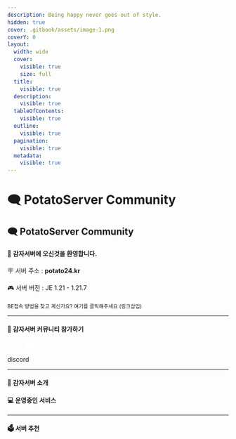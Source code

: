 ```yaml
---
description: Being happy never goes out of style.
hidden: true
cover: .gitbook/assets/image-1.png
coverY: 0
layout:
  width: wide
  cover:
    visible: true
    size: full
  title:
    visible: true
  description:
    visible: true
  tableOfContents:
    visible: true
  outline:
    visible: true
  pagination:
    visible: true
  metadata:
    visible: true
---
```


# 🗨️ PotatoServer Community

## 🗨️ PotatoServer Community

#### 👋 감자서버에 오신것을 환영합니다.

🪧 서버 주소 : **potato24.kr**

🎮 서버 버전 : JE 1.21 - 1.21.7

<sub>BE접속 방법을 찾고 계신가요? 여기를 클릭해주세요 (링크삽입)</sub>

***

#### 👥 감자서버 커뮤니티 참가하기

<figure><img src=".gitbook/assets/66e278299a53f5bf88615e90_Symbol.svg" alt="" width="20" ><figcaption></figcaption></figure><span>discord</span>

***

#### 📑 감자서버 소개

#### 💻 운영중인 서비스

***

#### 🗳 서버 추천

